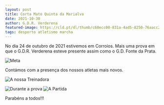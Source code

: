 ```yaml
---
layout: post
title: Corta Mato Quinta da Marialva
date: 2021-10-30
author: G.D.R. Verderena
featured-image: https://cld.pt/dl/thumb/c60ecc00-831a-4ad5-8250-76aacc25635a/dcbb352a-9d1f-4c10-902f-fc489c09538f.jpg?size=xl&crop=false&format=jpeg
tags: desporto atletismo marcha
---
```


No dia 24 de outubro de 2021 estivemos em Corroios.
Mais uma prova em que o G.D.R. Verderena esteve presente assim como o G.D. Fonte da Prata.

![Meta](https://cld.pt/dl/thumb/589b3024-d3e2-45f9-8dca-c682bbec787f/51a84264-56b8-4045-864d-5c3c95735108.jpg?size=xl&crop=false&format=jpeg)

Contámos com a presença dos nossos atletas mais novos. 

![A nossa Treinadora](https://cld.pt/dl/thumb/dcd17835-5599-49a8-b402-301629dcedea/6dd84896-4a30-4ec9-a922-1b1ab9045f76.jpg?size=xl&crop=false&format=jpeg)



![Durante a prova](https://cld.pt/dl/thumb/c3f7e9ee-d534-4c0b-82f6-5aa29e79b415/0c30307b-e8d5-44ee-9189-b878c3a16124.jpg?size=xl&crop=false&format=jpeg)
![A Partida](https://cld.pt/dl/thumb/7ddf6672-ffbd-4e19-b55e-4cb25ccf6966/8bd73708-e858-4653-bfeb-a6677b71c737.jpg?size=xl&crop=false&format=jpeg)

Parabéns a todos!!!
